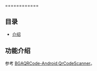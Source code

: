 
============

## 目录
* [介绍](#功能介绍)


## 功能介绍
参考 [BGAQRCode-Android](com.qrcode),[QrCodeScanner](https://github.com/iluhcm/QrCodeScanner)。


